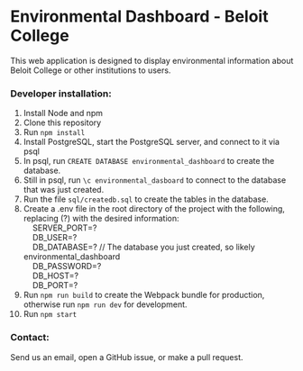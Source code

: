 # Environmental Dashboard - Beloit College #

This web application is designed to display environmental information about Beloit College or other institutions to users.

### Developer installation: ###

1. Install Node and npm
1. Clone this repository
1. Run ```npm install```
1. Install PostgreSQL, start the PostgreSQL server, and connect to it via psql
1. In psql, run ```CREATE DATABASE environmental_dashboard``` to create the database.
1. Still in psql, run ```\c environmental_dasboard``` to connect to the database that was just created.
1. Run the file ```sql/createdb.sql``` to create the tables in the database.
1. Create a .env file in the root directory of the project with the following, replacing (?) with the desired information: <br>
&nbsp;&nbsp;&nbsp;&nbsp;SERVER_PORT=?<br>
&nbsp;&nbsp;&nbsp;&nbsp;DB_USER=?<br>
&nbsp;&nbsp;&nbsp;&nbsp;DB_DATABASE=? // The database you just created, so likely environmental_dashboard<br>
&nbsp;&nbsp;&nbsp;&nbsp;DB_PASSWORD=?<br>
&nbsp;&nbsp;&nbsp;&nbsp;DB_HOST=?<br>
&nbsp;&nbsp;&nbsp;&nbsp;DB_PORT=?
1. Run ```npm run build``` to create the Webpack bundle for production, otherwise run ```npm run dev``` for development.
1. Run ```npm start```

### Contact: ###

Send us an email, open a GitHub issue, or make a pull request.